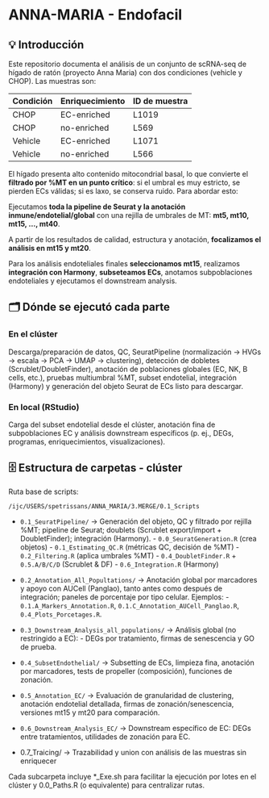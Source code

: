 # ANNA-MARIA - Endofacil

## 💡 Introducción

Este repositorio documenta el análisis de un conjunto de scRNA-seq de hígado de ratón (proyecto Anna Maria) con dos condiciones (vehicle y CHOP). Las muestras son:

| Condición |	Enriquecimiento |	ID de muestra |
|---|---|---|
| CHOP | EC-enriched | L1019 | 
| CHOP	| no-enriched	| L569 |
| Vehicle |	EC-enriched |	L1071 |
| Vehicle	| no-enriched |	L566 |

El hígado presenta alto contenido mitocondrial basal, lo que convierte el **filtrado por %MT en un punto crítico**: si el umbral es muy estricto, se pierden ECs válidas; si es laxo, se conserva ruido. Para abordar esto:

Ejecutamos **toda la pipeline de Seurat y la anotación inmune/endotelial/global** con una rejilla de umbrales de MT: **mt5, mt10, mt15, …, mt40**.

A partir de los resultados de calidad, estructura y anotación, **focalizamos el análisis en mt15 y mt20**.

Para los análisis endoteliales finales **seleccionamos mt15**, realizamos **integración con Harmony**, **subseteamos ECs**, anotamos subpoblaciones endoteliales y ejecutamos el downstream analysis.

## 🗂️ Dónde se ejecutó cada parte

### En el clúster
Descarga/preparación de datos, QC, SeuratPipeline (normalización → HVGs → escala → PCA → UMAP → clustering), detección de dobletes (Scrublet/DoubletFinder), anotación de poblaciones globales (EC, NK, B cells, etc.), pruebas multiumbral %MT, subset endotelial, integración (Harmony) y generación del objeto Seurat de ECs listo para descargar.

### En local (RStudio)
Carga del subset endotelial desde el clúster, anotación fina de subpoblaciones EC y análisis downstream específicos (p. ej., DEGs, programas, enriquecimientos, visualizaciones).

## 🗄️ Estructura de carpetas - clúster

Ruta base de scripts:

```
/ijc/USERS/spetrissans/ANNA_MARIA/3.MERGE/0.1_Scripts
```

-  `0.1_SeuratPipeline/`  →  Generación del objeto, QC y filtrado por rejilla %MT; pipeline de Seurat; doublets (Scrublet export/import + DoubletFinder); integración (Harmony).
        -  `0.0_SeuratGeneration.R` (crea objetos)
        -  `0.1_Estimating_QC.R` (métricas QC, decisión de %MT)
        -  `0.2_Filtering.R` (aplica umbrales %MT)
        -  `0.4_DoubletFinder.R` + `0.5.A/B/C/D` (Scrublet & DF)
        -  `0.6_Integration.R` (Harmony)

-  `0.2_Annotation_All_Popultations/`  →   Anotación global por marcadores y apoyo con AUCell (Panglao), tanto antes como después de integración; paneles de porcentaje por tipo celular. Ejemplos:
        -  `0.1.A_Markers_Annotation.R`, `0.1.C_Annotation_AUCell_Panglao.R`, `0.4_Plots_Porcetages.R`.

-  `0.3_Downstream_Analysis_all_populations/`  →  Análisis global (no restringido a EC):
        -  DEGs por tratamiento, firmas de senescencia y GO de prueba.

-  `0.4_SubsetEndothelial/`  →  Subsetting de ECs, limpieza fina, anotación por marcadores, tests de propeller (composición), funciones de zonación.
  
-  `0.5_Annotation_EC/`  →  Evaluación de granularidad de clustering, anotación endotelial detallada, firmas de zonación/senescencia, versiones mt15 y mt20 para comparación.

-  `0.6_Downstream_Analysis_EC/`  →  Downstream específico de EC: DEGs entre tratamientos, utilidades de zonación para EC.
  
-  0.7_Traicing/   →  Trazabilidad y union con análisis de las muestras sin enriquecer

Cada subcarpeta incluye *_Exe.sh para facilitar la ejecución por lotes en el clúster y 0.0_Paths.R (o equivalente) para centralizar rutas.
